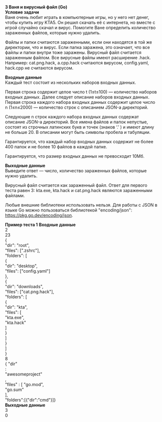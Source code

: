 **3 Ваня и вирусный файл (Go)**<br>
**Условие задачи**<br>
Ваня очень любит играть в компьютерные игры, но у него нет денег, чтобы купить игру KTA5. Он решил скачать её с интернета, но вместе с игрой случайно скачал и вирус. Помогите Ване определить количество зараженных файлов, которые нужно удалить.

Файлы и папки считаются зараженными, если они находятся в той же директории, что и вирус. Если папка заражена, это означает, что все файлы и папки внутри тоже заражены. Вирусный файл считается зараженным файлом. Все вирусные файлы имеют расширение .hack. 
Например: cat.png.hack, a.cpp.hack считаются вирусом, config.yaml, hack.cpp не считаются вирусом.

**Входные данные**<br>
Каждый тест состоит из нескольких наборов входных данных. 

Первая строка содержит целое число t (1≤t≤100) — количество наборов входных данных. Далее следует описание наборов входных данных.
Первая строка каждого набора входных данных содержит целое число n (1≤n≤2000) — количество строк с описанием JSON-а директорий.

Следующие n строк каждого набора входных данных содержат описание JSON-а директорий. Все имена файлов и папок непустые, состоят из строчных латинских букв и точек (знаков 
‘.’ ) и имеют длину не больше 20. В описании могут быть символы пробела и табуляции.

Гарантируется, что каждый набор входных данных содержит не более 400 папок и не более 10 файлов в каждой папке.

Гарантируется, что размер входных данных не превосходит 10Мб.

**Выходные данные**<br>
Выведите ответ — число, количество зараженных файлов, которые нужно удалить.

Вирусный файл считается как зараженный файл. Ответ для первого теста равен 3: kta.exe, kta.hack и cat.png.hack являются зараженными файлами.

Любые внешние библиотеки использовать нельзя. Для работы с JSON в языке Go можно пользоваться библиотекой "encoding/json": https://pkg.go.dev/encoding/json.

**Пример теста 1**
**Входные данные**<br>
2<br>
23<br>
{<br>
"dir": "root",<br>
"files": [".zshrc"],<br>
"folders": [<br>
{<br>
"dir": "desktop",<br>
"files": ["config.yaml"]<br>
},<br>
{<br>
"dir": "downloads",<br>
"files": ["cat.png.hack"],<br>
"folders": [<br>
{<br>
"dir": "kta",<br>
"files": [<br>
"kta.exe",<br>
"kta.hack"<br>
]<br>
}<br>
]<br>
}<br>
]<br>
}<br>
8<br>
{ "dir"<br>
:<br>
"awesomeproject"<br>
,<br>
"files" : [ "go.mod",<br>
"go.sum"<br>
],<br>
"folders":[{"dir":"cmd"}]}<br>
**Выходные данные**<br>
3<br>
0<br>
